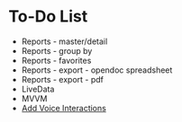 To-Do List
====

* Reports - master/detail
* Reports - group by
* Reports - favorites
* Reports - export - opendoc spreadsheet
* Reports - export - pdf
* LiveData
* MVVM
* [Add Voice Interactions](https://codelabs.developers.google.com/codelabs/voice-interaction/index.html)
